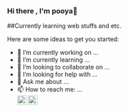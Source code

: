 ### Hi there , I'm pooya👋
##Currently learning web stuffs and etc.

Here are some ideas to get you started:

- 🔭 I’m currently working on ...
- 🌱 I’m currently learning ...
- 👯 I’m looking to collaborate on ...
- 🤔 I’m looking for help with ...
- 💬 Ask me about ...
- 📫 How to reach me: ... <br>
[<img style="color:white;"  align="left" alt="parsiro | Instagram" width="22px" src="https://cdn.jsdelivr.net/npm/simple-icons@v3/icons/instagram.svg" />](https://www.instagram.com/pooya_afshari/)
[<img style="color:white;" align="left" alt="parsiro | telegram" width="22px" src="https://cdn.jsdelivr.net/npm/simple-icons@v3/icons/telegram.svg" />](https://www.t.me/thebdh/)

